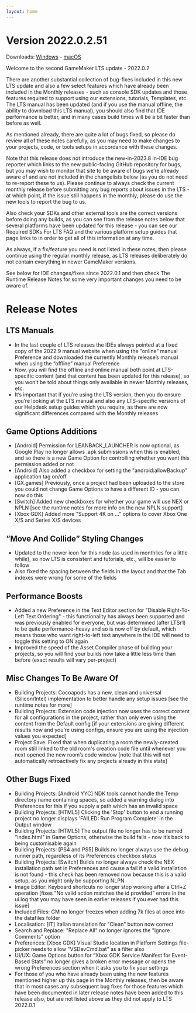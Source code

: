 ```yaml
---
layout: home
---
```

# Version 2022.0.2.51 
Downloads: [Windows](https://gms.yoyogames.com/GameMaker-Installer-2022.0.2.51.exe) - [macOS](https://gms.yoyogames.com/GameMaker-2022.0.2.51.pkg)

Welcome to the second GameMaker LTS update - 2022.0.2

There are another substantial collection of bug-fixes included in this new LTS update and also a few select features which have already been included in the Monthly releases - such as console SDK updates and those features required to support using our extensions, tutorials, Templates, etc. The LTS manual has been updated (and if you use the manual offline, the ability to download this LTS manual), you should also find that IDE performance is better, and in many cases build times will be a bit faster than before as well.

As mentioned already, there are quite a lot of bugs fixed, so please do review all of these notes carefully, as you may need to make changes to your projects, code, or tools setups in accordance with these changes.

Note that this release does not introduce the new-in-2023.8 in-IDE bug reporter which links to the new public-facing GitHub repository for bugs, but you may wish to monitor that site to be aware of bugs we’re already aware of and are not included in the changelists below (as you do not need to re-report these to us). Please continue to always check the current monthly release before submitting any bug reports about issues in the LTS - at which point, if the issue still happens in the monthly, please do use the new tools to report the bug to us.

Also check your SDKs and other external tools are the correct versions before doing any builds, as you can see from the release notes below that several platforms have been updated for this release - you can see our Required SDKs For LTS FAQ and the various platform setup guides that page links to in order to get all of this information at any time.

As always, if a fix/feature you need is not listed in these notes, then please continue using the regular monthly release, as LTS releases deliberately do not contain everything in newer GameMaker versions.

See below for IDE changes/fixes since 2022.0.1 and then check The Runtime Release Notes for some very important changes you need to be aware of.

# Release Notes

## LTS Manuals
- In the last couple of LTS releases the IDEs always pointed at a fixed copy of the 2022.9 manual website when using the “online” manual Preference and downloaded the currently Monthly release’s manual when using the “offline” manual Preference
- Now, you will find the offline and online manual both point at LTS-specific content (and that content has been updated for this release), so you won’t be told about things only available in newer Monthly releases, etc.
- It’s important that if you’re using the LTS version, then you do ensure you’re looking at the LTS manual and also any LTS-specific versions of our Helpdesk setup guides which you require, as there are now significant differences compared with the Monthly releases

## Game Options Additions
- [Android] Permission for LEANBACK_LAUNCHER is now optional, as Google Play no longer allows .apk submissions when this is enabled, and so there is a new Game Option for controlling whether you want this permission added or not
- [Android] Also added a checkbox for setting the "android:allowBackup" application tag on/off
- [GX.games] Previously, once a project had been uploaded to the store you could not change Game Options to have a different ID - you can now do this
- [Switch] Added new checkboxes for whether your game will use NEX or NPLN [see the runtime notes for more info on the new NPLN support]
- [Xbox GDK] Added more "Support 4K on ..." options to cover Xbox One X/S and Series X/S devices

## ”Move And Collide” Styling Changes
- Updated to the newer icon for this node (as used in monthlies for a little while), so now LTS is consistent and tutorials, etc., will be easier to follow
- Also fixed the spacing between the fields in the layout and that the Tab indexes were wrong for some of the fields

## Performance Boosts
- Added a new Preference in the Text Editor section for "Disable Right-To-Left Text Ordering" - this functionality has always been supported and was previously enabled for everyone, but was determined (after LTSr1) to be quite performance-heavy and so is now off by default, which means those who want right-to-left text anywhere in the IDE will need to toggle this setting to ON again
- Improved the speed of the Asset Compiler phase of building your projects, so you will find your builds now take a little less time than before (exact results will vary per-project)

## Misc Changes To Be Aware Of
- Building Projects: Cocoapods has a new, clean and universal (Silicon/Intel) implementation to better handle any setup issues [see the runtime notes for more]
- Building Projects: Extension code injection now uses the correct content for all configurations in the project, rather than only even using the content from the Default config [if your extensions are giving different results now and you’re using configs, ensure you are using the injection values you expected]
- Project Save: Fixed that when duplicating a room the newly-created room still linked to the old room's creation code file until whenever you next opened the new room’s code window [note that this will not automatically retroactively fix any projects already in this state]

## Other Bugs Fixed
- Building Projects: [Android YYC] NDK tools cannot handle the Temp directory name containing spaces, so added a warning dialog into Preferences for this if you supply a path which has an invalid space
- Building Projects: [HTML5] Clicking the 'Stop' button to end a running project no longer displays 'FAILED: Run Program Complete' in the Output window
- Building Projects: [HTML5] The output file no longer has to be named "index.html" in Game Options, otherwise the build fails - now it’s back to being customisable again
- Building Projects: [PS4 and PS5] Builds no longer always use the debug runner path, regardless of its Preferences checkbox status
- Building Projects: [Switch] Builds no longer always check the NEX installation path set in Preferences and cause a fail if a valid installation is not found - this check has been removed now because this is a valid setup, as you might only be supporting NLPN
- Image Editor: Keyboard shortcuts no longer stop working after a Ctrl+Z operation [fixes "No valid action matches the id provided" errors in the ui.log that you may have seen in earlier releases if you ever had this issue]
- Included Files: GM no longer freezes when adding 7k files at once into the datafiles folder
- Localisation: [IT] Italian translation for "Clean" button now correct
- Search and Replace: "Replace All" no longer ignores the "Ignore Comments" option
- Preferences: [Xbox GDK] Visual Studio location in Platform Settings file-picker needs to allow "VSDevCmd.bat" as a filter also
- UI/UX: Game Options button for “Xbox GDK Service Manifest for Event-Based Stats” no longer gives a broken error message or opens the wrong Preferences section when it asks you to fix your settings
- For those of you who have already been using the new features mentioned higher up this page in the Monthly releases, then be aware that in most cases any subsequent bug fixes for those features which have been documented in later release notes have been added to this release also, but are not listed above as they did not apply to LTS 2022.0.1